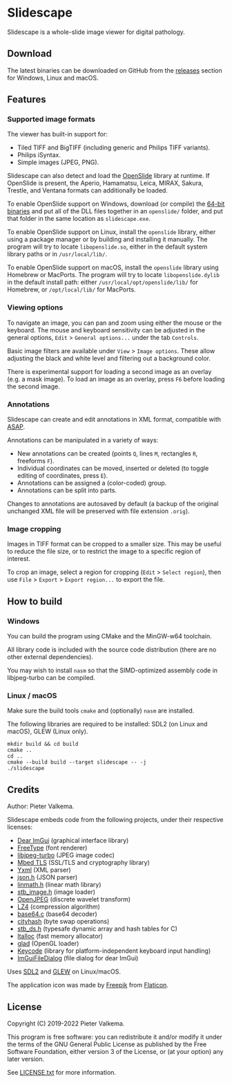 # Slidescape

Slidescape is a whole-slide image viewer for digital pathology.

## Download
The latest binaries can be downloaded on GitHub from the [releases](https://github.com/amspath/slidescape/releases) section
for Windows, Linux and macOS.


## Features

### Supported image formats

The viewer has built-in support for:
* Tiled TIFF and BigTIFF (including generic and Philips TIFF variants).
* Philips iSyntax.
* Simple images (JPEG, PNG).

Slidescape can also detect and load the [OpenSlide](https://github.com/openslide/openslide) library at runtime.
If OpenSlide is present, the Aperio, Hamamatsu, Leica, MIRAX, Sakura, Trestle, and Ventana formats can additionally be loaded.

To enable OpenSlide support on Windows, download (or compile) the [64-bit binaries](https://openslide.org/download/)
and put all of the DLL files together in an `openslide/` folder, and put that folder in the same location as `slidescape.exe`.

To enable OpenSlide support on Linux, install the `openslide` library, either using a package manager or
by building and installing it manually. The program will try to locate `libopenslide.so`, either in the
default system library paths or in `/usr/local/lib/`.

To enable OpenSlide support on macOS, install the `openslide` library using Homebrew or MacPorts.
The program will try to locate `libopenslide.dylib` in the default install path: either `/usr/local/opt/openslide/lib/` for
Homebrew, or `/opt/local/lib/` for MacPorts.

### Viewing options

To navigate an image, you can pan and zoom using either the mouse or the keyboard.
The mouse and keyboard sensitivity can be adjusted in the general options,
`Edit` > `General options...` under the tab `Controls`.

Basic image filters are available under `View` > `Image options`. 
These allow adjusting the black and white level and filtering out a background color.

There is experimental support for loading a second image as an overlay (e.g. a mask image).
To load an image as an overlay, press `F6` before loading the second image.


### Annotations
Slidescape can create and edit annotations in XML format, 
compatible with [ASAP](https://github.com/computationalpathologygroup/ASAP).

Annotations can be manipulated in a variety of ways:
* New annotations can be created (points `Q`, lines `M`, rectangles `R`, freeforms `F`).
* Individual coordinates can be moved, inserted or deleted (to toggle editing of coordinates, press `E`).
* Annotations can be assigned a (color-coded) group.
* Annotations can be split into parts.

Changes to annotations are autosaved by default (a backup of the original unchanged XML file will be preserved with file extension `.orig`).

### Image cropping

Images in TIFF format can be cropped to a smaller size. This may be useful to reduce the file size, or to restrict the image to a specific region of interest.

To crop an image, select a region for cropping (`Edit` > `Select region`), then use `File` > `Export` > `Export region...` to export the file.


## How to build

### Windows
You can build the program using CMake and the MinGW-w64 toolchain.

All library code is included with the source code distribution (there are no other external dependencies).

You may wish to install `nasm` so that the SIMD-optimized assembly code in libjpeg-turbo can be compiled.

### Linux / macOS

Make sure the build tools `cmake` and (optionally) `nasm` are installed.

The following libraries are required to be installed: SDL2 (on Linux and macOS), GLEW (Linux only).
```
mkdir build && cd build
cmake ..
cd ..
cmake --build build --target slidescape -- -j
./slidescape
```


## Credits

Author: Pieter Valkema.

Slidescape embeds code from the following projects, under their respective licenses:
* [Dear ImGui](https://github.com/ocornut/imgui) (graphical interface library)
* [FreeType](https://www.freetype.org/index.html) (font renderer)
* [libjpeg-turbo](https://github.com/libjpeg-turbo/libjpeg-turbo) (JPEG image codec)
* [Mbed TLS](https://github.com/ARMmbed/mbedtls) (SSL/TLS and cryptography library)
* [Yxml](https://dev.yorhel.nl/yxml) (XML parser)
* [json.h](https://github.com/sheredom/json.h) (JSON parser)
* [linmath.h](https://github.com/datenwolf/linmath.h) (linear math library)
* [stb_image.h](https://github.com/nothings/stb) (image loader)
* [OpenJPEG](https://github.com/uclouvain/openjpeg) (discrete wavelet transform)
* [LZ4](https://github.com/lz4/lz4) (compression algorithm)
* [base64.c](http://web.mit.edu/freebsd/head/contrib/wpa/src/utils/base64.c) (base64 decoder)
* [cityhash](https://github.com/google/cityhash/blob/8af9b8c2b889d80c22d6bc26ba0df1afb79a30db/src/city.cc#L50) (byte swap operations)
* [stb_ds.h](https://github.com/nothings/stb/blob/master/stb_ds.h) (typesafe dynamic array and hash tables for C)
* [ltalloc](https://github.com/r-lyeh-archived/ltalloc) (fast memory allocator)
* [glad](https://github.com/Dav1dde/glad) (OpenGL loader)
* [Keycode](https://github.com/depp/keycode) (library for platform-independent keyboard input handling)
* [ImGuiFileDialog](https://github.com/aiekick/ImGuiFileDialog) (file dialog for dear ImGui)

Uses [SDL2](https://www.libsdl.org/download-2.0.php) and [GLEW](http://glew.sourceforge.net/) on Linux/macOS.

The application icon was made by [Freepik](https://www.flaticon.com/authors/freepik) from [Flaticon](https://www.flaticon.com/).

## License

Copyright (C) 2019-2022 Pieter Valkema. 

This program is free software: you can redistribute it and/or modify 
it under the terms of the GNU General Public License as published by
the Free Software Foundation, either version 3 of the License, or
(at your option) any later version.

See [LICENSE.txt](https://github.com/amspath/slideviewer/blob/master/LICENSE.txt) for more information.